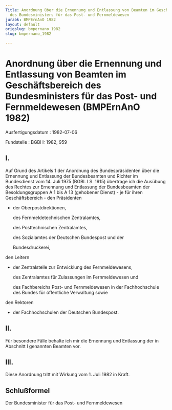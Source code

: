 ```yaml
---
Title: Anordnung über die Ernennung und Entlassung von Beamten im Geschäftsbereich
  des Bundesministers für das Post- und Fernmeldewesen
jurabk: BMPErnAnO 1982
layout: default
origslug: bmpernano_1982
slug: bmpernano_1982

---
```


# Anordnung über die Ernennung und Entlassung von Beamten im Geschäftsbereich des Bundesministers für das Post- und Fernmeldewesen (BMPErnAnO 1982)

Ausfertigungsdatum
:   1982-07-06

Fundstelle
:   BGBl I: 1982, 959



## I.

Auf Grund des Artikels 1 der Anordnung des Bundespräsidenten über die
Ernennung und Entlassung der Bundesbeamten und Richter im Bundesdienst
vom 14. Juli 1975 (BGBl. I S. 1915) übertrage ich die Ausübung des
Rechtes zur Ernennung und Entlassung der Bundesbeamten der
Besoldungsgruppen A 1 bis A 13 (gehobener Dienst) - je für ihren
Geschäftsbereich -
den Präsidenten

*   der Oberpostdirektionen,

    des Fernmeldetechnischen Zentralamtes,

    des Posttechnischen Zentralamtes,

    des Sozialamtes der Deutschen Bundespost und der

    Bundesdruckerei,



den Leitern

*   der Zentralstelle zur Entwicklung des Fernmeldewesens,

    des Zentralamtes für Zulassungen im Fernmeldewesen und

    des Fachbereichs Post- und Fernmeldewesen in der Fachhochschule des
    Bundes für öffentliche Verwaltung sowie



den Rektoren

*   der Fachhochschulen der Deutschen Bundespost.





## II.

Für besondere Fälle behalte ich mir die Ernennung und Entlassung der
in Abschnitt I genannten Beamten vor.


## III.

Diese Anordnung tritt mit Wirkung vom 1. Juli 1982 in Kraft.


## Schlußformel

Der Bundesminister für das Post- und Fernmeldewesen

